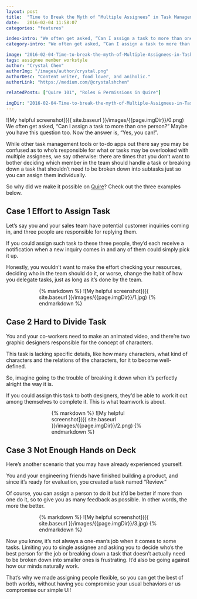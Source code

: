 ```yaml
---
layout: post
title:  "Time to Break the Myth of “Multiple Assignees” in Task Management"
date:   2016-02-04 11:58:07
categories: "features"

index-intro: "We often get asked, “Can I assign a task to more than one person?” Maybe you have this question too. Now the answer is, “Yes, you can!”. While other task management tools or to-do apps out there say you may be confused as to who’s responsible for what or tasks may be overlooked with multiple assignees, we say otherwise: there are times that you don’t want to bother..."
category-intro: "We often get asked, “Can I assign a task to more than one person?” Maybe you have this question too. Now the answer is, “Yes, you can!”..."

image: "2016-02-04-Time-to-break-the-myth-of-Multiple-Assignees-in-Task-Management/0.png"
tags: assignee member workstyle
author: "Crystal Chen"
authorImg: "/images/author/crystal.png"
authorDesc: "Content writer, food lover, and aniholic."
authorLink: "https://medium.com/@crystalshchen"

relatedPosts: ["Quire 101", "Roles & Permissions in Quire"]

imgDir: "2016-02-04-Time-to-break-the-myth-of-Multiple-Assignees-in-Task-Management"
---
```



![My helpful screenshot]({{ site.baseurl }}/images/{{page.imgDir}}/0.png)
We often get asked, “Can I assign a task to more than one person?” Maybe you have this question too. Now the answer is, “Yes, you can!”.

While other task management tools or to-do apps out there say you may be confused as to who’s responsible for what or tasks may be overlooked with multiple assignees, we say otherwise: there are times that you don’t want to bother deciding which member in the team should handle a task or breaking down a task that shouldn’t need to be broken down into subtasks just so you can assign them individually.

So why did we make it possible on [Quire](https://quire.io/)? Check out the three examples below.

## Case 1 Effort to Assign Task

Let’s say you and your sales team have potential customer inquiries coming in, and three people are responsible for replying them.

If you could assign such task to these three people, they’d each receive a notification when a new inquiry comes in and any of them could simply pick it up.

Honestly, you wouldn’t want to make the effort checking your resources, deciding who in the team should do it, or worse, change the habit of how you delegate tasks, just as long as it’s done by the team.

<div style="max-width: 325px; max-height: 148px; margin: 0 auto;">
{% markdown %}
![My helpful screenshot]({{ site.baseurl }}/images/{{page.imgDir}}/1.jpg)
{% endmarkdown %}
</div>

## Case 2 Hard to Divide Task

You and your co-workers need to make an animated video, and there’re two graphic designers responsible for the concept of characters.

This task is lacking specific details, like how many characters, what kind of characters and the relations of the characters, for it to become well-defined.

So, imagine going to the trouble of breaking it down when it’s perfectly alright the way it is.

If you could assign this task to both designers, they’d be able to work it out among themselves to complete it. This is what teamwork is about.

<div style="max-width: 257px; max-height: 290px; margin: 0 auto;">
{% markdown %}
![My helpful screenshot]({{ site.baseurl }}/images/{{page.imgDir}}/2.png)
{% endmarkdown %}
</div>

## Case 3 Not Enough Hands on Deck

Here’s another scenario that you may have already experienced yourself.

You and your engineering friends have finished building a product, and since it’s ready for evaluation, you created a task named “Review.”

Of course, you can assign a person to do it but it’d be better if more than one do it, so to give you as many feedback as possible. In other words, the more the better.


<div style="max-width: 325px; max-height: 219px; margin: 0 auto;">
{% markdown %}
![My helpful screenshot]({{ site.baseurl }}/images/{{page.imgDir}}/3.jpg)
{% endmarkdown %}
</div>

Now you know, it’s not always a one-man’s job when it comes to some tasks. Limiting you to single assignee and asking you to decide who’s the best person for the job or breaking down a task that doesn’t actually need to be broken down into smaller ones is frustrating. It’d also be going against how our minds naturally work.

That’s why we made assigning people flexible, so you can get the best of both worlds, without having you compromise your usual behaviors or us compromise our simple UI!

[jekyll]:      http://jekyllrb.com
[jekyll-gh]:   https://github.com/jekyll/jekyll
[jekyll-help]: https://github.com/jekyll/jekyll-help

